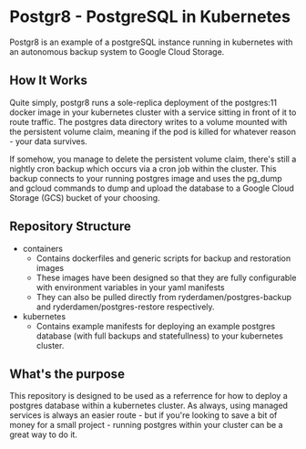 # Postgr8 - PostgreSQL in Kubernetes
Postgr8 is an example of a postgreSQL instance running in kubernetes with an autonomous backup system to Google Cloud Storage.

## How It Works
Quite simply, postgr8 runs a sole-replica deployment of the postgres:11 docker image in your kubernetes cluster with a service sitting in front of it to route traffic. The postgres data directory writes to a volume mounted with the persistent volume claim, meaning if the pod is killed for whatever reason - your data survives.

If somehow, you manage to delete the persistent volume claim, there's still a nightly cron backup which occurs via a cron job within the cluster. This backup connects to your running postgres image and uses the pg_dump and gcloud commands to dump and upload the database to a Google Cloud Storage (GCS) bucket of your choosing.

## Repository Structure
- containers
    - Contains dockerfiles and generic scripts for backup and restoration images
    - These images have been designed so that they are fully configurable with environment variables in your yaml manifests
    - They can also be pulled directly from ryderdamen/postgres-backup and ryderdamen/postgres-restore respectively.
- kubernetes
    - Contains example manifests for deploying an example postgres database (with full backups and statefullness) to your kubernetes cluster.

## What's the purpose
This repository is designed to be used as a referrence for how to deploy a postgres database within a kubernetes cluster. As always, using managed services is always an easier route - but if you're looking to save a bit of money for a small project - running postgres within your cluster can be a great way to do it.
